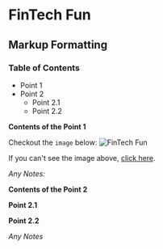 # FinTech Fun
## Markup Formatting

### Table of Contents
- Point 1
- Point 2
    - Point 2.1
    - Point 2.2

**Contents of the Point 1**

Checkout the `image` below:
![FinTech Fun](https://github.com/kaushikb39/FinTech/blob/main/Fintech-startups-1440x564_c.png)

If you can't see the image above, [click here](https://github.com/kaushikb39/FinTech/blob/main/Fintech-startups-1440x564_c.png).

*Any Notes:*

**Contents of the Point 2**

**Point 2.1**

**Point 2.2**

*Any Notes*


